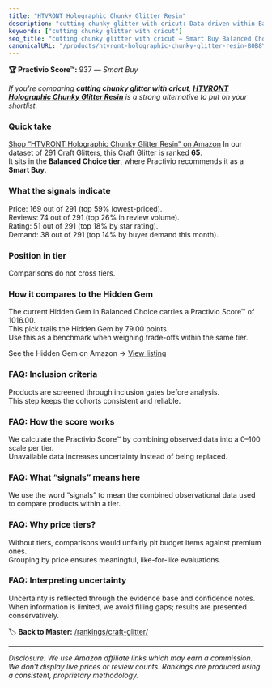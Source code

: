 ```yaml
---
title: "HTVRONT Holographic Chunky Glitter Resin"
description: "cutting chunky glitter with cricut: Data-driven within Balanced Choice ranking using the Practivio Score™. Positioned by quality, value, demand, findability, m…"
keywords: ["cutting chunky glitter with cricut"]
seo_title: "cutting chunky glitter with cricut — Smart Buy Balanced Choice (2025)"
canonicalURL: "/products/htvront-holographic-chunky-glitter-resin-B0B8YFLRLS/"
---
```


**🏆 Practivio Score™:** 937 — _Smart Buy_


*If you're comparing **cutting chunky glitter with cricut**, **[HTVRONT Holographic Chunky Glitter Resin](https://www.amazon.com/dp/B0B8YFLRLS?tag=practivio-20)** is a strong alternative to put on your shortlist.*
### Quick take
[Shop “HTVRONT Holographic Chunky Glitter Resin” on Amazon](https://www.amazon.com/dp/B0B8YFLRLS?tag=practivio-20)
In our dataset of 291 Craft Glitters, this Craft Glitter is ranked **65**.  
It sits in the **Balanced Choice tier**, where Practivio recommends it as a **Smart Buy**.

### What the signals indicate
Price: 169 out of 291 (top 59% lowest-priced).  
Reviews: 74 out of 291 (top 26% in review volume).  
Rating: 51 out of 291 (top 18% by star rating).  
Demand: 38 out of 291 (top 14% by buyer demand this month).

### Position in tier
Comparisons do not cross tiers.

### How it compares to the Hidden Gem
The current Hidden Gem in Balanced Choice carries a Practivio Score™ of 1016.00.  
This pick trails the Hidden Gem by 79.00 points.  
Use this as a benchmark when weighing trade-offs within the same tier.  

See the Hidden Gem on Amazon → [View listing](https://www.amazon.com/dp/B009WLPEJA?tag=practivio-20)

### FAQ: Inclusion criteria
Products are screened through inclusion gates before analysis.  
This step keeps the cohorts consistent and reliable.

### FAQ: How the score works
We calculate the Practivio Score™ by combining observed data into a 0–100 scale per tier.  
Unavailable data increases uncertainty instead of being replaced.

### FAQ: What “signals” means here
We use the word “signals” to mean the combined observational data used to compare products within a tier.

### FAQ: Why price tiers?
Without tiers, comparisons would unfairly pit budget items against premium ones.  
Grouping by price ensures meaningful, like-for-like evaluations.

### FAQ: Interpreting uncertainty
Uncertainty is reflected through the evidence base and confidence notes.  
When information is limited, we avoid filling gaps; results are presented conservatively.


🏷️ **Back to Master:** [/rankings/craft-glitter/](/rankings/craft-glitter/)

---
_Disclosure: We use Amazon affiliate links which may earn a commission. We don’t display live prices or review counts. Rankings are produced using a consistent, proprietary methodology._
